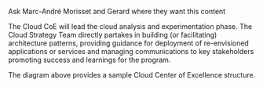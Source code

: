 Ask Marc-André Morisset and Gerard where they want this content 

The Cloud CoE will lead the cloud analysis and experimentation phase.  The Cloud Strategy Team directly partakes in building (or facilitating) architecture patterns, providing guidance for deployment of re-envisioned applications or services and managing communications to key stakeholders promoting success and learnings for the program. 


 

The diagram above provides a sample Cloud Center of Excellence structure. 
